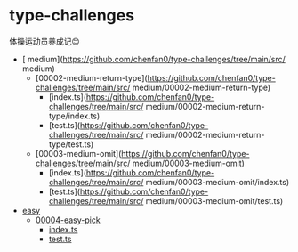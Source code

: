 # type-challenges
体操运动员养成记😊
<!--filetoc-start-->
- [ medium](https://github.com/chenfan0/type-challenges/tree/main/src/ medium)
  - [00002-medium-return-type](https://github.com/chenfan0/type-challenges/tree/main/src/ medium/00002-medium-return-type)
    - [index.ts](https://github.com/chenfan0/type-challenges/tree/main/src/ medium/00002-medium-return-type/index.ts)
    - [test.ts](https://github.com/chenfan0/type-challenges/tree/main/src/ medium/00002-medium-return-type/test.ts)
  - [00003-medium-omit](https://github.com/chenfan0/type-challenges/tree/main/src/ medium/00003-medium-omit)
    - [index.ts](https://github.com/chenfan0/type-challenges/tree/main/src/ medium/00003-medium-omit/index.ts)
    - [test.ts](https://github.com/chenfan0/type-challenges/tree/main/src/ medium/00003-medium-omit/test.ts)
- [easy](https://github.com/chenfan0/type-challenges/tree/main/src/easy)
  - [00004-easy-pick](https://github.com/chenfan0/type-challenges/tree/main/src/easy/00004-easy-pick)
    - [index.ts](https://github.com/chenfan0/type-challenges/tree/main/src/easy/00004-easy-pick/index.ts)
    - [test.ts](https://github.com/chenfan0/type-challenges/tree/main/src/easy/00004-easy-pick/test.ts)
<!--filetoc-end-->

